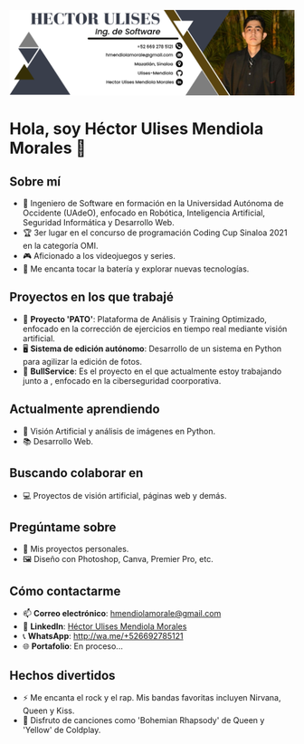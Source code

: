 ![Mi Foto](https://github.com/Ulises-Mendiola/Ulises-Mendiola/blob/main/Portada_github.png)
# Hola, soy Héctor Ulises Mendiola Morales 👋

## Sobre mí
- 🌟 Ingeniero de Software en formación en la Universidad Autónoma de Occidente (UAdeO), enfocado en Robótica, Inteligencia Artificial, Seguridad Informática y Desarrollo Web.
- 🏆 3er lugar en el concurso de programación Coding Cup Sinaloa 2021 en la categoría OMI.
- 🎮 Aficionado a los videojuegos y series.
- 🥁 Me encanta tocar la batería y explorar nuevas tecnologías.

## Proyectos en los que trabajé 
- 🔭 **Proyecto 'PATO'**: Plataforma de Análisis y Training Optimizado, enfocado en la corrección de ejercicios en tiempo real mediante visión artificial.
- 🖥️ **Sistema de edición autónomo**: Desarrollo de un sistema en Python para agilizar la edición de fotos.
- 🐂 **BullService**: Es el proyecto en el que actualmente estoy trabajando junto a , enfocado en la ciberseguridad coorporativa.

## Actualmente aprendiendo
- 🌱 Visión Artificial y análisis de imágenes en Python.
- 📚 Desarrollo Web.

## Buscando colaborar en
- 💻 Proyectos de visión artificial, páginas web y demás.

## Pregúntame sobre
- 💬 Mis proyectos personales.
- 🖼️ Diseño con Photoshop, Canva, Premier Pro, etc.

## Cómo contactarme
- 📫 **Correo electrónico**: [hmendiolamorale@gmail.com](mailto:hmendiolamorale@gmail.com)
- 💼 **LinkedIn**: [Héctor Ulises Mendiola Morales](https://www.linkedin.com/in/hector-ulises-mendiola-morales-75b1b131a)
- 📞 **WhatsApp**: http://wa.me/+526692785121
- 🌐 **Portafolio**: En proceso...

## Hechos divertidos
- ⚡ Me encanta el rock y el rap. Mis bandas favoritas incluyen Nirvana, Queen y Kiss.
- 🎵 Disfruto de canciones como 'Bohemian Rhapsody' de Queen y 'Yellow' de Coldplay.
